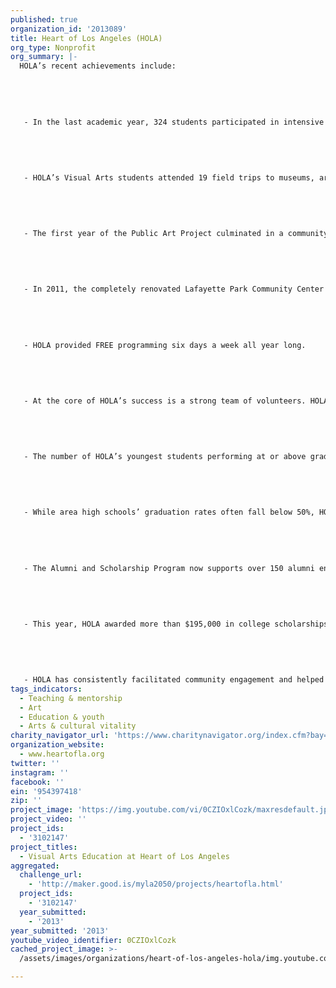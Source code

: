 ```yaml
---
published: true
organization_id: '2013089'
title: Heart of Los Angeles (HOLA)
org_type: Nonprofit
org_summary: |-
  HOLA’s recent achievements include:
   
   
   
   
   
   - In the last academic year, 324 students participated in intensive art classes in a multi-level class structure that built and advanced with each session. Each quarter, HOLA offered the community 33 free visual art classes and 37 hours of professional art instruction.
   
   
   
   
   
   - HOLA’s Visual Arts students attended 19 field trips to museums, art institutions, art studios and more. HOLA also welcomed a diverse group of more than 36 visiting artists to its campus.
   
   
   
   
   
   - The first year of the Public Art Project culminated in a community-wide event in MacArthur park that brought together more than 2,000 community members.
   
   
   
   
   
   - In 2011, the completely renovated Lafayette Park Community Center reopened, an expansion that helped HOLA significantly increase the number of students served annually. Throughout its nine academic, enrichment and support programs, HOLA served 2,497 students in 2012, an increase of more than 60% from the prior year.
   
   
   
   
   
   - HOLA provided FREE programming six days a week all year long.
   
   
   
   
   
   - At the core of HOLA’s success is a strong team of volunteers. HOLA’s volunteer corps has grown to more than 700, 190 of which donated 10 hours or more in the last year alone. 
   
   
   
   
   
   - The number of HOLA’s youngest students performing at or above grade level increased from 69% to 84%
   
   
   
   
   
   - While area high schools’ graduation rates often fall below 50%, HOLA saw 100% of its seniors graduate from high school and enroll in colleges and universities across the country.
   
   
   
   
   
   - The Alumni and Scholarship Program now supports over 150 alumni enrolled in 75 colleges and universities; of those students who began college in the last three years and participated in the formal Alumni Program, 93% are still enrolled in a two- or four-year institution.
   
   
   
   
   
   - This year, HOLA awarded more than $195,000 in college scholarships to 83 alumni and assisted these students in securing over $1,189,972 in State, Federal and Institutional Funds.
   
   
   
   
   
   - HOLA has consistently facilitated community engagement and helped to beautify and activate the Rampart neighborhood. In 2003, families were too scared to enter into the local park, but since HOLA partnered with LA City Recreation and Parks to bring unprecedented financial and programmatic resources, thousands of families now utilize Lafayette Park on a regular basis.
tags_indicators:
  - Teaching & mentorship
  - Art
  - Education & youth
  - Arts & cultural vitality
charity_navigator_url: 'https://www.charitynavigator.org/index.cfm?bay=search.profile&ein=954397418'
organization_website:
  - www.heartofla.org
twitter: ''
instagram: ''
facebook: ''
ein: '954397418'
zip: ''
project_image: 'https://img.youtube.com/vi/0CZIOxlCozk/maxresdefault.jpg'
project_video: ''
project_ids:
  - '3102147'
project_titles:
  - Visual Arts Education at Heart of Los Angeles
aggregated:
  challenge_url:
    - 'http://maker.good.is/myla2050/projects/heartofla.html'
  project_ids:
    - '3102147'
  year_submitted:
    - '2013'
year_submitted: '2013'
youtube_video_identifier: 0CZIOxlCozk
cached_project_image: >-
  /assets/images/organizations/heart-of-los-angeles-hola/img.youtube.com/vi/0CZIOxlCozk/maxresdefault.jpg

---
```

